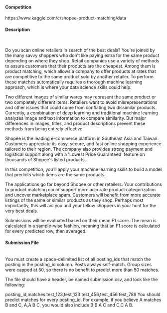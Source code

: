 <h4>Competition</h4>
https://www.kaggle.com/c/shopee-product-matching/data

<h4>Description</h4><br>

Do you scan online retailers in search of the best deals? You're joined by the many savvy shoppers who don't like paying extra for the same product depending on where they shop. Retail companies use a variety of methods to assure customers that their products are the cheapest. Among them is product matching, which allows a company to offer products at rates that are competitive to the same product sold by another retailer. To perform these matches automatically requires a thorough machine learning approach, which is where your data science skills could help.

Two different images of similar wares may represent the same product or two completely different items. Retailers want to avoid misrepresentations and other issues that could come from conflating two dissimilar products. Currently, a combination of deep learning and traditional machine learning analyzes image and text information to compare similarity. But major differences in images, titles, and product descriptions prevent these methods from being entirely effective.

Shopee is the leading e-commerce platform in Southeast Asia and Taiwan. Customers appreciate its easy, secure, and fast online shopping experience tailored to their region. The company also provides strong payment and logistical support along with a 'Lowest Price Guaranteed' feature on thousands of Shopee's listed products.

In this competition, you’ll apply your machine learning skills to build a model that predicts which items are the same products.

The applications go far beyond Shopee or other retailers. Your contributions to product matching could support more accurate product categorization and uncover marketplace spam. Customers will benefit from more accurate listings of the same or similar products as they shop. Perhaps most importantly, this will aid you and your fellow shoppers in your hunt for the very best deals.

Submissions will be evaluated based on their mean F1 score. The mean is calculated in a sample-wise fashion, meaning that an F1 score is calculated for every predicted row, then averaged.

<h4>Submission File</h4><br>
You must create a space-delimited list of all posting_ids that match the posting in the posting_id column. Posts always self-match. Group sizes were capped at 50, so there is no benefit to predict more than 50 matches.

The file should have a header, be named submission.csv, and look like the following:

posting_id,matches
test_123,test_123
test_456,test_456 test_789
You should predict matches for every posting_id. For example, if you believe A matches B and C, A,A B C, you would also include B,B A C and C,C A B.

